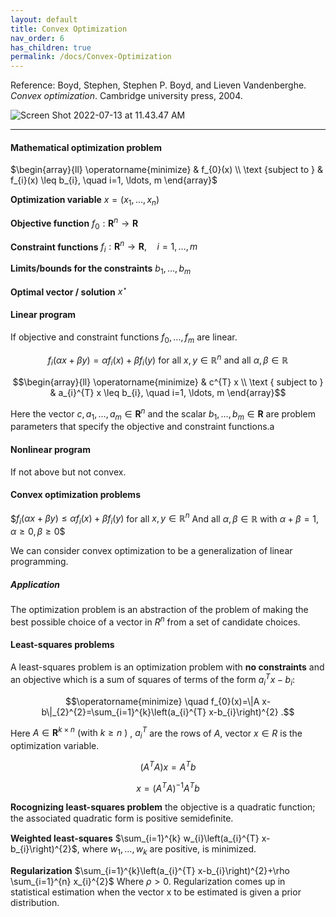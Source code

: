 ```yaml
---
layout: default
title: Convex Optimization
nav_order: 6
has_children: true
permalink: /docs/Convex-Optimization
---
```


Reference: Boyd, Stephen, Stephen P. Boyd, and Lieven Vandenberghe. *Convex optimization*. Cambridge university press, 2004.

![Screen Shot 2022-07-13 at 11.43.47 AM](https://live.staticflickr.com/65535/52213287116_9a61f2835f_o.png)

---

#### Mathematical optimization problem

$\begin{array}{ll}
\operatorname{minimize} & f_{0}(x) \\
\text {subject to } & f_{i}(x) \leq b_{i}, \quad i=1, \ldots, m
\end{array}$

**Optimization variable** $x=(x_1, \ldots, x_n)$

**Objective function** $f_{0}: \mathbf{R}^{n} \rightarrow \mathbf{R}$

**Constraint functions**  $f_{i}: \mathbf{R}^{n} \rightarrow \mathbf{R}, \quad i=1, \ldots, m$

**Limits/bounds for the constraints**  $b_1, \ldots, b_m$

**Optimal vector / solution** $x^\star$

#### Linear program

If  objective and constraint functions $f_0, \ldots, f_m$ are linear.

$$f_{i}(\alpha x+\beta y)=\alpha f_{i}(x)+\beta f_{i}(y) \ \text{for all} \ x, y\in\mathbb{R}^n\ \text{and all} \ \alpha, \beta\in\mathbb{R}$$

$$\begin{array}{ll}
\operatorname{minimize} & c^{T} x \\
\text { subject to } & a_{i}^{T} x \leq b_{i}, \quad i=1, \ldots, m
\end{array}$$

Here the vector $c, a_{1}, \ldots, a_{m} \in \mathbf{R}^{n}$ and the scalar $b_{1}, \ldots, b_{m} \in \mathbf{R}$ are problem parameters that specify the objective and constraint functions.a

#### Nonlinear program

If not above but not convex.

#### Convex optimization problems

$$f_{i}(\alpha x+\beta y) \leq \alpha f_{i}(x)+\beta f_{i}(y)$ for all $x, y\in\mathbb{R}^n$ And all $\alpha, \beta\in\mathbb{R}$ with $\alpha+\beta=1, \alpha \geq 0, \beta \geq 0$$

We can consider convex optimization to be a generalization of linear programming.

##### Application

The optimization problem is an abstraction of the problem of making the best possible choice of a vector in $R^n$ from a set of candidate choices.

#### Least-squares problems

A least-squares problem is an optimization problem with **no constraints** and an objective which is a sum of squares of terms of the form $a_{i}^{T} x-b_{i}$:

$$\operatorname{minimize} \quad f_{0}(x)=\|A x-b\|_{2}^{2}=\sum_{i=1}^{k}\left(a_{i}^{T} x-b_{i}\right)^{2} .$$

Here $A \in \mathbf{R}^{k \times n} \text { (with } k \geq n \text { ) }$, $a_i^T$ are the rows of $A$, vector $x\in R$ is the optimization variable.

$$\left(A^{T} A\right) x=A^{T} b$$

$$x=\left(A^{T} A\right)^{-1} A^{T} b$$

**Rocognizing least-squares problem** the objective is a quadratic function; the associated quadratic form is positive semideﬁnite.

**Weighted least-squares** $\sum_{i=1}^{k} w_{i}\left(a_{i}^{T} x-b_{i}\right)^{2}$, where $w_{1}, \ldots, w_{k}$ are positive, is minimized.

**Regularization** $\sum_{i=1}^{k}\left(a_{i}^{T} x-b_{i}\right)^{2}+\rho \sum_{i=1}^{n} x_{i}^{2}$ Where $\rho>0$. Regularization comes up in statistical estimation when the vector x to be estimated is given a prior distribution.
